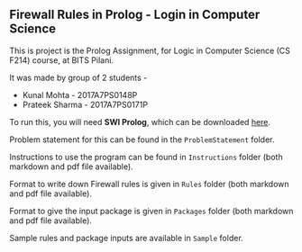## Firewall Rules in Prolog - Login in Computer Science

This is project is the Prolog Assignment, for Logic in Computer Science (CS F214) course, at BITS Pilani.

It was made by group of 2 students -
- Kunal Mohta - 2017A7PS0148P
- Prateek Sharma - 2017A7PS0171P

To run this, you will need **SWI Prolog**, which can be downloaded [here](http://www.swi-prolog.org/download/stable).

Problem statement for this can be found in the `ProblemStatement` folder.

Instructions to use the program can be found in `Instructions` folder (both markdown and pdf file available).

Format to write down Firewall rules is given in `Rules` folder (both markdown and pdf file available).

Format to give the input package is given in `Packages` folder (both markdown and pdf file available).

Sample rules and package inputs are available in `Sample` folder.
